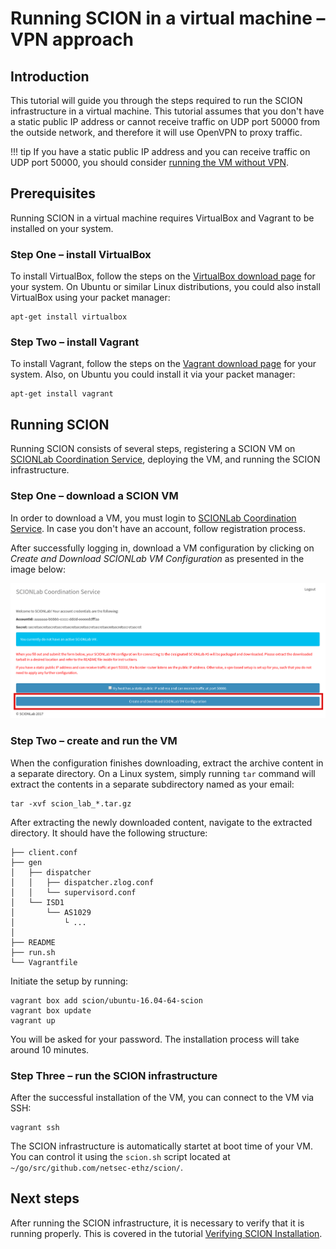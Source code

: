 # Running SCION in a virtual machine &ndash; VPN approach

## Introduction

This tutorial will guide you through the steps required to run the SCION infrastructure in a virtual machine. This tutorial assumes that you don't have a static public IP address or cannot receive traffic on UDP port 50000 from the outside network, and therefore it will use OpenVPN to proxy traffic.

!!! tip
    If you have a static public IP address and you can receive traffic on UDP port 50000, you should consider [running the VM without VPN](static_ip).

## Prerequisites

Running SCION in a virtual machine requires VirtualBox and Vagrant to be installed on your system.

### Step One &ndash; install VirtualBox

To install VirtualBox, follow the steps on the [VirtualBox download page](https://www.virtualbox.org/wiki/Downloads) for your system. On Ubuntu or similar Linux distributions, you could also install VirtualBox using your packet manager:

```shell
apt-get install virtualbox
```

### Step Two &ndash; install Vagrant

To install Vagrant, follow the steps on the [Vagrant download page](https://www.vagrantup.com/downloads.html) for your system. Also, on Ubuntu you could install it via your packet manager:

```shell
apt-get install vagrant
```

## Running SCION

Running SCION consists of several steps, registering a SCION VM on [SCIONLab Coordination Service](https://coord.scionproto.net), deploying the VM, and running the SCION infrastructure.

### Step One &ndash; download a SCION VM

In order to download a VM, you must login to [SCIONLab Coordination Service](https://coord.scionproto.net). In case you don't have an account, follow registration process.

After successfully logging in, download a VM configuration by clicking on *Create and Download SCIONLab VM Configuration* as presented in the image below:

![SCIONLab download page](/images/scionlab_download_vm_openvpn_setup.png)

### Step Two &ndash; create and run the VM

When the configuration finishes downloading, extract the archive content in a separate directory. On a Linux system, simply running `tar` command will extract the contents in a separate subdirectory named as your email:

```shell
tar -xvf scion_lab_*.tar.gz
```

After extracting the newly downloaded content, navigate to the extracted directory. It should have the following structure:

```
├── client.conf
├── gen
│   ├── dispatcher
│   │   ├── dispatcher.zlog.conf
│   │   └── supervisord.conf
│   └── ISD1
│       └── AS1029
│           └ ...
│
├── README
├── run.sh
└── Vagrantfile
```

Initiate the setup by running:

```shell
vagrant box add scion/ubuntu-16.04-64-scion
vagrant box update
vagrant up
```

You will be asked for your password. The installation process will take around 10 minutes.

### Step Three &ndash; run the SCION infrastructure

After the successful installation of the VM, you can connect to the VM via SSH:

```shell
vagrant ssh
```

The SCION infrastructure is automatically startet at boot time of your VM. You can control it using the `scion.sh` script located at `~/go/src/github.com/netsec-ethz/scion/`.

## Next steps

After running the SCION infrastructure, it is necessary to verify that it is running properly. This is covered in the tutorial [Verifying SCION Installation](/general_scion_configuration/verifying_scion_installation).

